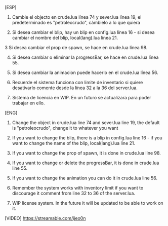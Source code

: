 <!-- 
█▀▀█ █░░█ █▀▀█ █▀▀ █▀▀▄ ░▀░ █░█   █▀▀ ▀▀█▀▀ █░░█ █▀▀▄ ░▀░ █▀▀█
█░░█ █▀▀█ █░░█ █▀▀ █░░█ ▀█▀ ▄▀▄   ▀▀█ ░░█░░ █░░█ █░░█ ▀█▀ █░░█
█▀▀▀ ▀░░▀ ▀▀▀▀ ▀▀▀ ▀░░▀ ▀▀▀ ▀░▀   ▀▀▀ ░░▀░░ ░▀▀▀ ▀▀▀░ ▀▀▀ ▀▀▀▀

                    PROGRAMADOR: BYBLACKDEATH 
-->

[ESP]

1. Cambie el objecto en crude.lua línea 74 y sever.lua línea 19, el predeterminado es "petroleocrudo", cámbielo a lo que quiera 

2. Si desea cambiar el blip, hay un blip en config.lua línea 16 - si desea cambiar el nombre del blip, local(lang).lua línea 21.

3 Si desea cambiar el prop de spawn, se hace en crude.lua línea 98.

4. Si desea cambiar o eliminar la progressBar, se hace en crude.lua línea 55.

5. Si desea cambiar la animacion puede hacerlo en el crude.lua línea 56. 

6. Recuerde el sistema funciona con limite de inventario si quiere desativarlo comente desde la línea 32 a la 36 del server.lua.

7. Sistema de licencia en WIP. En un futuro se actualizara para poder trabajar en ello.

[ENG]

1. Change the object in crude.lua line 74 and sever.lua line 19, the default is "petroleocrudo", change it to whatever you want

2. If you want to change the blip, there is a blip in config.lua line 16 - if you want to change the name of the blip, local(lang).lua line 21.

3. If you want to change the prop of spawn, it is done in crude.lua line 98.

4. If you want to change or delete the progressBar, it is done in crude.lua line 55.

5. If you want to change the animation you can do it in crude.lua line 56.

6. Remember the system works with inventory limit if you want to discourage it comment from line 32 to 36 of the server.lua.

7. WIP license system. In the future it will be updated to be able to work on it.

[VIDEO] https://streamable.com/ijeo0n